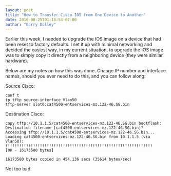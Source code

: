 ```yaml
---
layout: post
title: "How to Transfer Cisco IOS from One Device to Another"
date: 2016-08-25T01:18:54-07:00
author: "Garry Dolley"
---
```


Earlier this week, I needed to upgrade the IOS image on a device that had been
reset to factory defaults.  I set it up with minimal networking and decided the
easiest way, in my current situation, to upgrade the IOS image was to simply
copy it directly from a neighboring device (they were similar hardware).

Below are my notes on how this was done.  Change IP number and interface names,
should you ever need to do this, and you can follow along:

Source Cisco:

```
conf t
ip tftp source-interface Vlan50
tftp-server slot0:cat4500-entservices-mz.122-46.SG.bin
```

Destination Cisco:

```
copy tftp://10.1.1.5/cat4500-entservices-mz.122-46.SG.bin bootflash:
Destination filename [cat4500-entservices-mz.122-46.SG.bin]?
Accessing tftp://10.1.1.5/cat4500-entservices-mz.122-46.SG.bin...
Loading cat4500-entservices-mz.122-46.SG.bin from 10.1.1.5 (via Vlan50): !!!!!!!!!!!!!!!!!!!!!!!!!!!!!!!!!!!!!!!!!!!!!!!!!!!!!!!!!!!!!!!!
[OK - 16173580 bytes]

16173580 bytes copied in 454.136 secs (35614 bytes/sec)
```

Not too bad.
